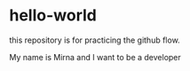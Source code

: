# hello-world
this repository is for practicing the github flow.

My name is Mirna and I want to be a developer
